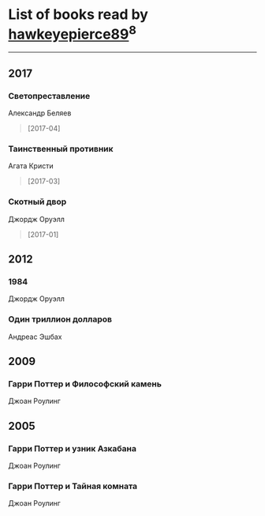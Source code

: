# List of books read by [hawkeyepierce89](http://vk.com/id317314037)<sup>8</sup>
---

## 2017

### Светопреставление
Александр Беляев
> [2017-04] 


### Таинственный противник
Агата Кристи
> [2017-03] 


### Скотный двор
Джордж Оруэлл
> [2017-01] 



## 2012

### 1984
Джордж Оруэлл


### Один триллион долларов
Андреас Эшбах



## 2009

### Гарри Поттер и Философский камень
Джоан Роулинг



## 2005

### Гарри Поттер и узник Азкабана
Джоан Роулинг


### Гарри Поттер и Тайная комната
Джоан Роулинг



